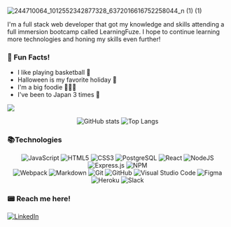 


![244710064_1012552342877328_6372016616752258044_n (1) (1)](https://user-images.githubusercontent.com/82190583/137041661-0abd3451-5959-4a0f-b26a-7e3de0df4eeb.jpg)

I'm a full stack web developer that got my knowledge and skills attending a full immersion bootcamp called LearningFuze. I hope to continue learning more technologies and honing my skills even further!


### 🌟 Fun Facts!
* I like playing basketball 🏀
* Halloween is my favorite holiday 🎃
* I'm a big foodie 🍔🍕🍚
* I've been to Japan 3 times 🗾

 <p>
  <a href="https://count.getloli.com/"><img src="https://count.getloli.com/get/@:Mike" /></a>
  </p> 

<div align="center">
  
  ![GitHub stats](https://github-readme-stats.vercel.app/api?username=mikesayala&show_icons=true&theme=tokyonight&hide=stars,contribs&line_height=30)
  ![Top Langs](https://github-readme-stats.vercel.app/api/top-langs/?username=mikesayala&layout=compact&theme=tokyonight)

</div>

### 📚Technologies 

<div align="center">
  
![JavaScript](https://img.shields.io/badge/JavaScript-F7DF1E?&logo=javascript&logoColor=black&style=for-the-badge)
![HTML5](https://img.shields.io/badge/HTML-E34F26?style=for-the-badge&logo=html5&logoColor=white)
![CSS3](https://img.shields.io/badge/CSS-1572B6?style=for-the-badge&logo=css3&logoColor=white)
![PostgreSQL](https://img.shields.io/badge/PostgreSQL-4169E1?style=for-the-badge&logo=postgresql&logoColor=white)
![React](https://img.shields.io/badge/React-61DAFB?style=for-the-badge&logo=react&logoColor=black)
![NodeJS](https://img.shields.io/badge/Node.js-339933?style=for-the-badge&logo=node.js&logoColor=white)
![Express.js](https://img.shields.io/badge/express.js-404D59.svg?style=for-the-badge&logo=express&logoColor=white)
![NPM](https://img.shields.io/badge/NPM-CB3837.svg?style=for-the-badge&logo=npm&logoColor=white)<br>
![Webpack](https://img.shields.io/badge/webpack-8DD6F9.svg?style=for-the-badge&logo=webpack&logoColor=black)
![Markdown](https://img.shields.io/badge/Markdown-000000?style=for-the-badge&logo=markdown&logoColor=white)
![Git](https://img.shields.io/badge/git-F05032.svg?style=for-the-badge&logo=git&logoColor=white)
![GitHub](https://img.shields.io/badge/GitHub-181717?style=for-the-badge&logo=github&logoColor=white)
![Visual Studio Code](https://img.shields.io/badge/VS%20Code-007ACC.svg?style=for-the-badge&logo=visual-studio-code&logoColor=white)
![Figma](https://img.shields.io/badge/figma-%23F24E1E.svg?style=for-the-badge&logo=figma&logoColor=white)<br>
![Heroku](https://img.shields.io/badge/Heroku-430098?style=for-the-badge&logo=heroku&logoColor=white)
![Slack](https://img.shields.io/badge/Slack-4A154B?style=for-the-badge&logo=slack&logoColor=white)
  
</div> 

### 📟 Reach me here! 

[![LinkedIn](https://img.shields.io/badge/linkedin-%230077B5.svg?style=for-the-badge&logo=linkedin&logoColor=white)](https://www.linkedin.com/in/mike-ayala/)
